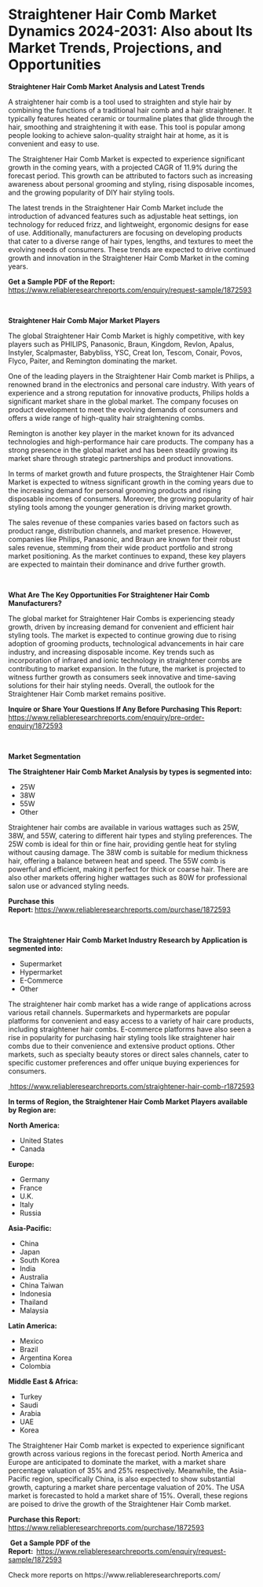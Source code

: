 <p><h1>Straightener Hair Comb Market Dynamics 2024-2031: Also about Its Market Trends, Projections, and Opportunities</h1></p><p><strong>Straightener Hair Comb Market Analysis and Latest Trends</strong></p>
<p><p>A straightener hair comb is a tool used to straighten and style hair by combining the functions of a traditional hair comb and a hair straightener. It typically features heated ceramic or tourmaline plates that glide through the hair, smoothing and straightening it with ease. This tool is popular among people looking to achieve salon-quality straight hair at home, as it is convenient and easy to use.</p><p>The Straightener Hair Comb Market is expected to experience significant growth in the coming years, with a projected CAGR of 11.9% during the forecast period. This growth can be attributed to factors such as increasing awareness about personal grooming and styling, rising disposable incomes, and the growing popularity of DIY hair styling tools.</p><p>The latest trends in the Straightener Hair Comb Market include the introduction of advanced features such as adjustable heat settings, ion technology for reduced frizz, and lightweight, ergonomic designs for ease of use. Additionally, manufacturers are focusing on developing products that cater to a diverse range of hair types, lengths, and textures to meet the evolving needs of consumers. These trends are expected to drive continued growth and innovation in the Straightener Hair Comb Market in the coming years.</p></p>
<p><strong>Get a Sample PDF of the Report:&nbsp;</strong> <a href="https://www.reliableresearchreports.com/enquiry/request-sample/1872593">https://www.reliableresearchreports.com/enquiry/request-sample/1872593</a></p>
<p>&nbsp;</p>
<p><strong>Straightener Hair Comb Major Market Players</strong></p>
<p><p>The global Straightener Hair Comb Market is highly competitive, with key players such as PHILIPS, Panasonic, Braun, Kingdom, Revlon, Apalus, Instyler, Scalpmaster, Babybliss, YSC, Creat Ion, Tescom, Conair, Povos, Flyco, Paiter, and Remington dominating the market.</p><p>One of the leading players in the Straightener Hair Comb market is Philips, a renowned brand in the electronics and personal care industry. With years of experience and a strong reputation for innovative products, Philips holds a significant market share in the global market. The company focuses on product development to meet the evolving demands of consumers and offers a wide range of high-quality hair straightening combs.</p><p>Remington is another key player in the market known for its advanced technologies and high-performance hair care products. The company has a strong presence in the global market and has been steadily growing its market share through strategic partnerships and product innovations.</p><p>In terms of market growth and future prospects, the Straightener Hair Comb Market is expected to witness significant growth in the coming years due to the increasing demand for personal grooming products and rising disposable incomes of consumers. Moreover, the growing popularity of hair styling tools among the younger generation is driving market growth.</p><p>The sales revenue of these companies varies based on factors such as product range, distribution channels, and market presence. However, companies like Philips, Panasonic, and Braun are known for their robust sales revenue, stemming from their wide product portfolio and strong market positioning. As the market continues to expand, these key players are expected to maintain their dominance and drive further growth.</p></p>
<p>&nbsp;</p>
<p><strong>What Are The Key Opportunities For Straightener Hair Comb Manufacturers?</strong></p>
<p><p>The global market for Straightener Hair Combs is experiencing steady growth, driven by increasing demand for convenient and efficient hair styling tools. The market is expected to continue growing due to rising adoption of grooming products, technological advancements in hair care industry, and increasing disposable income. Key trends such as incorporation of infrared and ionic technology in straightener combs are contributing to market expansion. In the future, the market is projected to witness further growth as consumers seek innovative and time-saving solutions for their hair styling needs. Overall, the outlook for the Straightener Hair Comb market remains positive.</p></p>
<p><strong>Inquire or Share Your Questions If Any Before Purchasing This Report:</strong> <a href="https://www.reliableresearchreports.com/enquiry/pre-order-enquiry/1872593">https://www.reliableresearchreports.com/enquiry/pre-order-enquiry/1872593</a></p>
<p>&nbsp;</p>
<p><strong>Market Segmentation</strong></p>
<p><strong>The Straightener Hair Comb Market Analysis by types is segmented into:</strong></p>
<p><ul><li>25W</li><li>38W</li><li>55W</li><li>Other</li></ul></p>
<p><p>Straightener hair combs are available in various wattages such as 25W, 38W, and 55W, catering to different hair types and styling preferences. The 25W comb is ideal for thin or fine hair, providing gentle heat for styling without causing damage. The 38W comb is suitable for medium thickness hair, offering a balance between heat and speed. The 55W comb is powerful and efficient, making it perfect for thick or coarse hair. There are also other markets offering higher wattages such as 80W for professional salon use or advanced styling needs.</p></p>
<p><strong>Purchase this Report:&nbsp;</strong><a href="https://www.reliableresearchreports.com/purchase/1872593">https://www.reliableresearchreports.com/purchase/1872593</a></p>
<p>&nbsp;</p>
<p><strong>The Straightener Hair Comb Market Industry Research by Application is segmented into:</strong></p>
<p><ul><li>Supermarket</li><li>Hypermarket</li><li>E-Commerce</li><li>Other</li></ul></p>
<p><p>The straightener hair comb market has a wide range of applications across various retail channels. Supermarkets and hypermarkets are popular platforms for convenient and easy access to a variety of hair care products, including straightener hair combs. E-commerce platforms have also seen a rise in popularity for purchasing hair styling tools like straightener hair combs due to their convenience and extensive product options. Other markets, such as specialty beauty stores or direct sales channels, cater to specific customer preferences and offer unique buying experiences for consumers.</p></p>
<p><a href="https://www.reliableresearchreports.com/straightener-hair-comb-r1872593">&nbsp;https://www.reliableresearchreports.com/straightener-hair-comb-r1872593</a></p>
<p><strong>In terms of Region, the Straightener Hair Comb Market Players available by Region are:</strong></p>
<p>
    <p> <strong> North America: </strong>
        <ul>
            <li>United States</li>
            <li>Canada</li>
        </ul>
        </p> 
    <p> <strong> Europe: </strong>
        <ul>
            <li>Germany</li>
            <li>France</li>
            <li>U.K.</li>
            <li>Italy</li>
            <li>Russia</li>
        </ul>
        </p> 
    <p> <strong> Asia-Pacific: </strong>
        <ul>
            <li>China</li>
            <li>Japan</li>
            <li>South Korea</li>
            <li>India</li>
            <li>Australia</li>
            <li>China Taiwan</li>
            <li>Indonesia</li>
            <li>Thailand</li>
            <li>Malaysia</li>
        </ul>
        </p> 
    <p> <strong> Latin America: </strong>
        <ul>
            <li>Mexico</li>
            <li>Brazil</li>
            <li>Argentina Korea</li>
            <li>Colombia</li>
        </ul>
        </p> 
    <p> <strong> Middle East & Africa: </strong>
        <ul>
            <li>Turkey</li>
            <li>Saudi</li>
            <li>Arabia</li>
            <li>UAE</li>
            <li>Korea</li>
        </ul>
    </p>
    </p>
<p><p>The Straightener Hair Comb market is expected to experience significant growth across various regions in the forecast period. North America and Europe are anticipated to dominate the market, with a market share percentage valuation of 35% and 25% respectively. Meanwhile, the Asia-Pacific region, specifically China, is also expected to show substantial growth, capturing a market share percentage valuation of 20%. The USA market is forecasted to hold a market share of 15%. Overall, these regions are poised to drive the growth of the Straightener Hair Comb market.</p></p>
<p><strong>Purchase this Report: </strong><a href="https://www.reliableresearchreports.com/purchase/1872593">https://www.reliableresearchreports.com/purchase/1872593</a></p>
<p>&nbsp;<strong>Get a Sample PDF of the Report:&nbsp;&nbsp;</strong><a href="https://www.reliableresearchreports.com/enquiry/request-sample/1872593">https://www.reliableresearchreports.com/enquiry/request-sample/1872593</a></p>
<p><strong></strong></p>
<p>Check more reports on https://www.reliableresearchreports.com/</p>